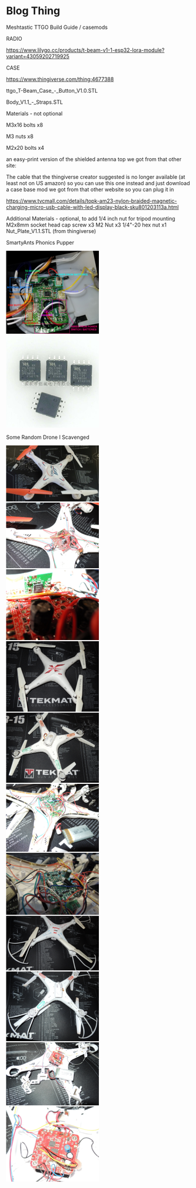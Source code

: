 # Blog Thing

Meshtastic TTGO Build Guide / casemods

RADIO

https://www.lilygo.cc/products/t-beam-v1-1-esp32-lora-module?variant=43059202719925

CASE

https://www.thingiverse.com/thing:4677388

ttgo_T-Beam_Case_-_Button_V1.0.STL

Body_V1.1_-_Straps.STL


Materials - not optional

M3x16 bolts x8

M3 nuts x8

M2x20 bolts x4


an easy-print version of the shielded antenna top we got from that other site:




The cable that the thingiverse creator suggested is no longer available (at least not on US amazon) so you can use this one instead and just download a case base mod we got from that other website so you can plug it in

https://www.tvcmall.com/details/topk-am23-nylon-braided-magnetic-charging-micro-usb-cable-with-led-display-black-sku801203113a.html




Additional Materials - optional, to add 1/4 inch nut for tripod mounting
M2x8mm socket head cap screw x3
M2 Nut x3
1/4"-20 hex nut x1
Nut_Plate_V1.1.STL (from thingiverse)





SmartyAnts Phonics Pupper

<img src="https://github.com/defcon510/defcon510.github.io/blob/master/blogthingimages/phonicspupper-labels-finished.jpg" width=50% height=50%>
<img src="https://github.com/defcon510/defcon510.github.io/blob/master/blogthingimages/phonicspupper-jAP3OpMi.jpg" width=50% height=50%>



Some Random Drone I Scavenged

<img src="https://github.com/defcon510/defcon510.github.io/blob/master/blogthingimages/drone1-1.jpg" width=50% height=50%>



<img src="https://github.com/defcon510/defcon510.github.io/blob/master/blogthingimages/drone1-2.jpg" width=50% height=50%>


<img src="https://github.com/defcon510/defcon510.github.io/blob/master/blogthingimages/drone1-3.jpg" width=50% height=50%>


<img src="https://github.com/defcon510/defcon510.github.io/blob/master/blogthingimages/drone2-1.jpg" width=50% height=50%>


<img src="https://github.com/defcon510/defcon510.github.io/blob/master/blogthingimages/drone2-2.jpg" width=50% height=50%>


<img src="https://github.com/defcon510/defcon510.github.io/blob/master/blogthingimages/drone2-3.jpg" width=50% height=50%>


<img src="https://github.com/defcon510/defcon510.github.io/blob/master/blogthingimages/drone2-4.jpg" width=50% height=50%>


<img src="https://github.com/defcon510/defcon510.github.io/blob/master/blogthingimages/drone3-1.jpg" width=50% height=50%>


<img src="https://github.com/defcon510/defcon510.github.io/blob/master/blogthingimages/drone3-2.jpg" width=50% height=50%>


<img src="https://github.com/defcon510/defcon510.github.io/blob/master/blogthingimages/drone3-3.jpg" width=50% height=50%>


<img src="https://github.com/defcon510/defcon510.github.io/blob/master/blogthingimages/drone3-4.jpg" width=50% height=50%>

